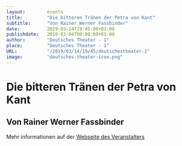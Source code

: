 ```yaml
---
layout:        events
title:         "Die bitteren Tränen der Petra von Kant"
subtitle:      "Von Rainer Werner Fassbinder"
date:          2019-03-14T19:45:00+01:00
publishdate:   2019-03-04T00:00:00+01:00
author:        "Deutsches Theater - 1"
place:         "Deutsches Theater - 1"
URL:           "/2019/03/14/19/45/deutschestheater-1"
image:         "deutsches-theater-icon.png"
---
```


Die bitteren Tränen der Petra von Kant
===========

Von Rainer Werner Fassbinder
-----------



Mehr informationen auf der [Webseite des Veranstalters](https://www.dt-goettingen.de/stueck/die-bitteren-traenen-der-petra-von-kant/)
